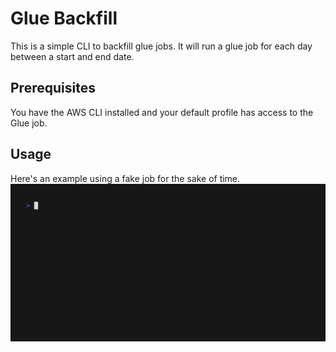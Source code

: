 # Glue Backfill

This is a simple CLI to backfill glue jobs. It will run a glue job for each day between a start and end date.

## Prerequisites

You have the AWS CLI installed and your default profile has access to the Glue job.

## Usage

Here's an example using a fake job for the sake of time.
![Glue Backfill](demo.gif)
